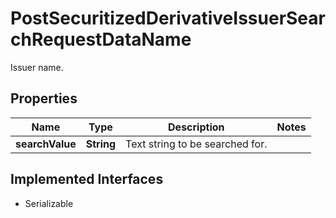 

# PostSecuritizedDerivativeIssuerSearchRequestDataName

Issuer name.

## Properties

Name | Type | Description | Notes
------------ | ------------- | ------------- | -------------
**searchValue** | **String** | Text string to be searched for. | 


## Implemented Interfaces

* Serializable


